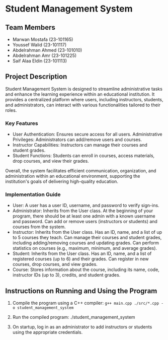 # Student Management System

## Team Members

- Marwan Mostafa (23-101165)
- Youssef Walid (23-101117)
- Abdelrahman Ahmed (23-101010)
- Abdelrahman Amr (23-101225)
- Saif Alaa Eldin (23-101113)

## Project Description

Student Management System is designed to streamline administrative tasks and enhance the learning experience within an educational institution. It provides a centralized platform where users, including instructors, students, and administrators, can interact with various functionalities tailored to their roles.

### Key Features

- User Authentication: Ensures secure access for all users.
  Administrative Privileges: Administrators can add/remove users and courses.
- Instructor Capabilities: Instructors can manage their courses and student grades.
- Student Functions: Students can enroll in courses, access materials, drop courses, and view their grades.

Overall, the system facilitates efficient communication, organization, and administration within an educational environment, supporting the institution's goals of delivering high-quality education.

### Implementation Guide

- User: A user has a user ID, username, and password to verify sign-ins.
- Administrator: Inherits from the User class. At the beginning of your program, there should be at least one admin with a known username and password. Can add or remove users (instructors or students) and courses from the system.
- Instructor: Inherits from the User class. Has an ID, name, and a list of up to 5 courses they teach. Can manage their courses and student grades, including adding/removing courses and updating grades.
  Can perform statistics on courses (e.g., maximum, minimum, and average grades).
- Student: Inherits from the User class. Has an ID, name, and a list of registered courses (up to 6) and their grades. Can register in new courses, drop courses, and view grades.
- Course: Stores information about the course, including its name, code, instructor IDs (up to 3), credits, and student grades.

## Instructions on Running and Using the Program

1. Compile the program using a C++ compiler: `g++ main.cpp ./src/*.cpp -o student_management_system`

2. Run the compiled program: ./student_management_system

3. On startup, log in as an administrator to add instructors or students using the appropriate credentials.

